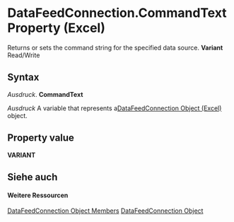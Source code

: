 
# DataFeedConnection.CommandText Property (Excel)

Returns or sets the command string for the specified data source.  **Variant** Read/Write


## Syntax

 _Ausdruck_. **CommandText**

 _Ausdruck_ A variable that represents a[DataFeedConnection Object (Excel)](2ccb242b-28d5-3baf-78be-aa8f7478f4b6.md) object.


## Property value

 **VARIANT**


## Siehe auch


#### Weitere Ressourcen


[DataFeedConnection Object Members](http://msdn.microsoft.com/library/33157c0b-c8d1-355f-8e72-3c7738ff67af%28Office.15%29.aspx)
[DataFeedConnection Object](2ccb242b-28d5-3baf-78be-aa8f7478f4b6.md)